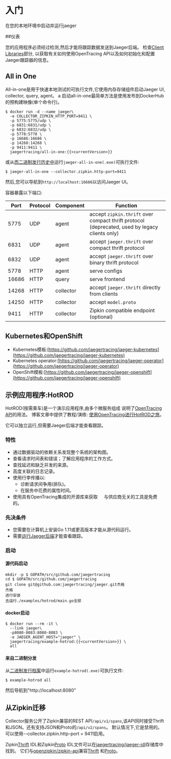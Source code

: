 # 入门

在您的本地环境中启动并运行jaeger

##仪表

您的应用程序必须经过检测,然后才能将跟踪数据发送到Jaeger后端。
检查[Client Libraries](./client-library.md)部分,
以获取有关如何使用OpenTracing API以及如何初始化和配置Jaeger跟踪器的信息。

## All in One

All-in-one是用于快速本地测试的可执行文件,它使用内存存储组件启动Jaeger UI, collector, query, agent。
a
启动all-in-one最简单方法是使用发布到DockerHub的预构建映像(单个命令行)。

```
$ docker run -d --name jaeger\
  -e COLLECTOR_ZIPKIN_HTTP_PORT=9411 \
  -p 5775:5775/udp \
  -p 6831:6831/udp \
  -p 6832:6832/udp \
  -p 5778:5778 \
  -p 16686:16686 \
  -p 14268:14268 \
  -p 9411:9411 \
  jaegertracing/all-in-one:{{<currentVersion>}}
```

或从[而二进制发行历史中](https://www.jaegertracing.io/download/)运行`jaeger-all-in-one(.exe)`可执行文件:

```
$ jaeger-all-in-one --collector.zipkin.http-port=9411
```

然后,您可以导航到`http://localhost:16686`以访问Jaeger UI。

容器暴露以下端口:

Port  | Protocol | Component | Function
----- | -------  | --------- | ---
5775  | UDP      | agent     | accept `zipkin.thrift` over compact thrift protocol (deprecated, used by legacy clients only)
6831  | UDP      | agent     | accept `jaeger.thrift` over compact thrift protocol
6832  | UDP      | agent     | accept `jaeger.thrift` over binary thrift protocol
5778  | HTTP     | agent     | serve configs
16686 | HTTP     | query     | serve frontend
14268 | HTTP     | collector | accept `jaeger.thrift` directly from clients
14250 | HTTP     | collector | accept `model.proto`
9411  | HTTP     | collector | Zipkin compatible endpoint (optional)


## Kubernetes和OpenShift

* Kubernetes模板:[https://github.com/jaegertracing/jaeger-kubernetes](https://github.com/jaegertracing/jaeger-kubernetes)
* Kubernetes operator:[https://github.com/jaegertracing/jaeger-operator](https://github.com/jaegertracing/jaeger-operator)
* OpenShift模板:[https://github.com/jaegertracing/jaeger-openshift](https://github.com/jaegertracing/jaeger-openshift)

## 示例应用程序:HotROD

HotROD(按需乘车)是一个演示应用程序,由多个微服务组成
说明了[OpenTracing API](http://opentracing.io)的用法。
博客文章中提供了教程/演练:
[使用OpenTracing进行HotROD之旅](https://medium.com/@YuriShkuro/take-opentracing-for-a-hotrod-ride-f6e3141f7941)。

它可以独立运行,但需要Jaeger后端才能查看跟踪。

### 特性

- 通过数据驱动的依赖关系发现整个系统的架构图。
- 查看请求时间表和错误；了解应用程序的工作方式。
- 查找延迟和缺乏并发的来源。
- 高度关联的日志记录。
- 使用行李传播以:
  - 诊断请求间争用(排队)。
  - 在服务中花费的属性时间。
- 使用具有OpenTracing集成的开源库来获取
    与供应商无关的工具是免费的。

### 先决条件

- 您需要在计算机上安装Go 1.11或更高版本才能从源代码运行。
- 需要[运行Jaeger后端](＃all-in-one)才能查看跟踪。

### 启动

#### 源代码启动

```
mkdir -p $ GOPATH/src/github.com/jaegertracing
cd $ GOPATH/src/github.com/jaegertracing
git clone git@github.com:jaegertracing/jaeger.git杰格
杰格
进行安装
去运行./examples/hotrod/main.go全部
```
#### docker启动

```
$ docker run --rm -it \
  --link jaeger\
  -p8080-8083:8080-8083 \
  -e JAEGER_AGENT_HOST="jaeger" \
  jaegertracing/example-hotrod:{{<currentVersion>}} \
  all
```

#### 来自二进制分发

从[二进制发行档案](https://www.jaegertracing.io/download/)中运行`example-hotrod(.exe)`可执行文件:

```
$ example-hotrod all
```

然后导航到"http://localhost:8080"


## 从Zipkin迁移

Collector服务公开了Zipkin兼容的REST API`/api/v1/spans`,该API同时接受Thrift和JSON。还有支持JSON和Proto的`/api/v2/spans`。
默认情况下,它是禁用的。可以使用--collector.zipkin.http-port = 9411启用。

Zipkin[Thrift](https://github.com/jaegertracing/jaeger-idl/blob/master/thrift/zipkincore.thrift) IDL和Zipkin[Proto](https://github.com/jaegertracing/jaeger-idl/blob/master/proto/zipkin.proto) IDL文件可以在[jaegertracing/jaeger-idl](https://github.com/jaegertracing/jaeger-idl)存储库中找到。
它们与[openzipkin/zipkin-api](https://github.com/openzipkin/zipkin-api)兼容[Thrift](https://github.com/openzipkin/zipkin-api/blob/master/thrift/zipkinCore.thrift) 和[Proto](https://github.com/openzipkin/zipkin-api/blob/master/zipkin.proto)。
